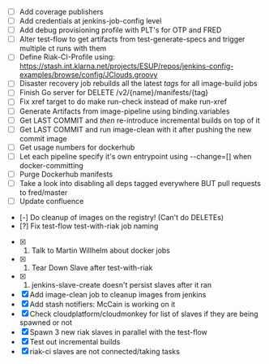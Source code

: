  - [ ] Add coverage publishers
 - [ ] Add credentials at jenkins-job-config level
 - [ ] Add debug provisioning profile with PLT's for OTP and FRED
 - [ ] Alter test-flow to get artifacts from test-generate-specs and trigger multiple ct runs with them
 - [ ] Define Riak-CI-Profile using: https://stash.int.klarna.net/projects/ESUP/repos/jenkins-config-examples/browse/config/JClouds.groovy
 - [ ] Disaster recovery job rebuilds all the latest _tags_ for all image-build jobs
 - [ ] Finish Go server for DELETE /v2/{name}/manifests/{tag}
 - [ ] Fix xref target to do make run-check instead of make run-xref
 - [ ] Generate Artifacts from image-pipeline using binding.variables
 - [ ] Get LAST COMMIT and _then_ re-introduce incremental builds on top of it
 - [ ] Get LAST COMMIT and run image-clean with it after pushing the new commit image
 - [ ] Get usage numbers for dockerhub
 - [ ] Let each pipeline specify it's own entrypoint using --change=[] when docker-committing
 - [ ] Purge Dockerhub manifests
 - [ ] Take a look into disabling all deps tagged everywhere BUT pull requests to fred/master
 - [ ] Update confluence
 - [-] Do cleanup of images on the registry! (Can't do DELETEs)
 - [?] Fix test-flow test-with-riak job naming
 - [X] 1. Talk to Martin Willhelm about docker jobs
 - [X] 1. Tear Down Slave after test-with-riak
 - [X] 1. jenkins-slave-create doesn't persist slaves after it ran
 - [X] Add image-clean job to cleanup images from jenkins
 - [X] Add stash notifiers: McCain is working on it
 - [X] Check cloudplatform/cloudmonkey for list of slaves if they are being spawned or not
 - [X] Spawn 3 new riak slaves in parallel with the test-flow
 - [X] Test out incremental builds
 - [X] riak-ci slaves are not connected/taking tasks
